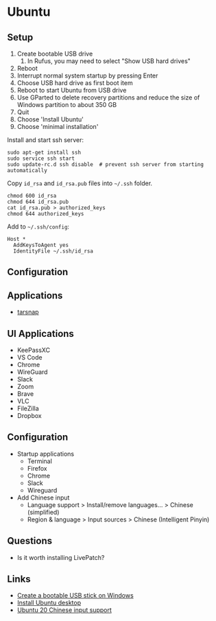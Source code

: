 # Ubuntu

## Setup

1. Create bootable USB drive
   1. In Rufus, you may need to select "Show USB hard drives"
1. Reboot
1. Interrupt normal system startup by pressing Enter
1. Choose USB hard drive as first boot item
1. Reboot to start Ubuntu from USB drive
1. Use GParted to delete recovery partitions and reduce the size of Windows partition to about 350 GB
1. Quit
1. Choose 'Install Ubuntu'
1. Choose 'minimal installation'

Install and start ssh server:

    sudo apt-get install ssh
    sudo service ssh start
    sudo update-rc.d ssh disable  # prevent ssh server from starting automatically

Copy `id_rsa` and `id_rsa.pub` files into `~/.ssh` folder.

    chmod 600 id_rsa
    chmod 644 id_rsa.pub
    cat id_rsa.pub > authorized_keys
    chmod 644 authorized_keys

Add to `~/.ssh/config`:

```
Host *
  AddKeysToAgent yes
  IdentityFile ~/.ssh/id_rsa
```

## Configuration

## Applications

- [tarsnap](https://www.tarsnap.com/pkg-deb.html)

## UI Applications

- KeePassXC
- VS Code
- Chrome
- WireGuard
- Slack
- Zoom
- Brave
- VLC
- FileZilla
- Dropbox

## Configuration

- Startup applications
  - Terminal
  - Firefox
  - Chrome
  - Slack
  - Wireguard
- Add Chinese input
  - Language support > Install/remove languages... > Chinese (simplified)
  - Region & language > Input sources > Chinese (Intelligent Pinyin)


## Questions

- Is it worth installing LivePatch?

## Links

- [Create a bootable USB stick on Windows](https://ubuntu.com/tutorials/create-a-usb-stick-on-windows)
- [Install Ubuntu desktop](https://ubuntu.com/tutorials/install-ubuntu-desktop)
- [Ubuntu 20 Chinese input support](https://sourceexample.com/article/en/30fff033c90c212e9a7f17543cdc4df5/)